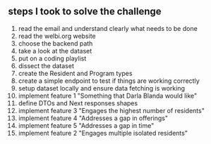 ## steps I took to solve the challenge

1. read the email and understand clearly what needs to be done
1. read the welbi.org website
1. choose the backend path
1. take a look at the dataset
1. put on a coding playlist
1. dissect the dataset
1. create the Resident and Program types
1. create a simple endpoint to test if things are working correctly
1. setup dataset locally and ensure data fetching is working
1. implement feature 1 "Something that Darla Blanda would like"
1. define DTOs and Next responses shapes
1. implement feature 3 "Engages the highest number of residents"
1. implement feature 4 "Addresses a gap in offerings"
1. implement feature 5 "Addresses a gap in time"
1. implement feature 2 "Engages multiple isolated residents"
